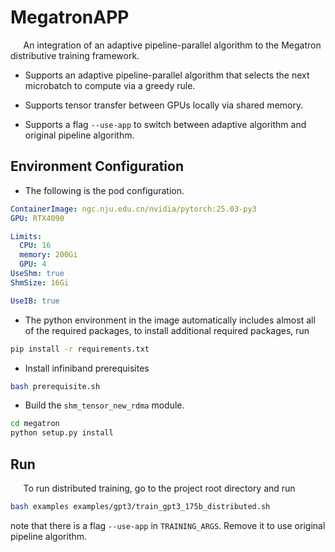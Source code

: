 # MegatronAPP

$\quad$ An integration of an adaptive pipeline-parallel algorithm to the Megatron distributive training framework.

- Supports an adaptive pipeline-parallel algorithm that selects the next microbatch to compute via a greedy rule.

- Supports tensor transfer between GPUs locally via shared memory.

- Supports a flag `--use-app` to switch between adaptive algorithm and original pipeline algorithm.

## Environment Configuration

- The following is the pod configuration.

```yaml
ContainerImage: ngc.nju.edu.cn/nvidia/pytorch:25.03-py3
GPU: RTX4090

Limits:
  CPU: 16
  memory: 200Gi
  GPU: 4
UseShm: true
ShmSize: 16Gi

UseIB: true
```

- The python environment in the image automatically includes almost all of the required packages, to install additional required packages, run

```bash
pip install -r requirements.txt
```

- Install infiniband prerequisites

```bash
bash prerequisite.sh
```

- Build the `shm_tensor_new_rdma` module.

```bash
cd megatron
python setup.py install
```

## Run

$\quad$ To run distributed training, go to the project root directory and run

```bash
bash examples examples/gpt3/train_gpt3_175b_distributed.sh
```

note that there is a flag `--use-app` in `TRAINING_ARGS`. Remove it to use original pipeline algorithm.
